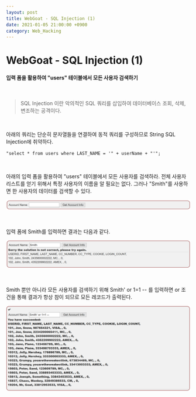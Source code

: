 ```yaml
---
layout: post
title: WebGoat - SQL Injection (1)
date: 2021-01-05 21:00:00 +0900
category: Web_Hacking
---
```


# WebGoat - SQL Injection (1)

#### 입력 폼을 활용하여 "users" 테이블에서 모든 사용자 검색하기

<br/>

> SQL Injection 이란 악의적인 SQL 쿼리를 삽입하여 데이터베이스 조회, 삭제, 변조하는 공격이다. 

<br/>

아래의 쿼리는 단순히 문자열들을 연결하여 동적 쿼리를 구성하므로 String SQL Injection에 취약하다.

```shell
"select * from users where LAST_NAME = '" + userName + "'";
```

<br/>

아래의 입력 폼을 활용하여 "users" 테이블에서 모든 사용자를 검색하라. 전체 사용자 리스트를 얻기 위해서 특정 사용자의 이름을 알 필요는 없다. 그러나 "Smith"를 사용하면 한 사용자의 데이터를 검색할 수 있다.

![webgoat_sqli_1](/public/img/webgoat_sqli_1.PNG)

<br/>

입력 폼에 Smith를 입력하면 결과는 다음과 같다.

![webgoat_sqli_2](/public/img/webgoat_sqli_2.PNG)

<br/>

Smith 뿐만 아니라 모든 사용자를 검색하기 위해 Smith' or 1=1 -- 를 입력하면 or 조건을 통해 결과가 항상 참이 되므로 모든 레코드가 출력된다.

![webgoat_sqli_3](/public/img/webgoat_sqli_3.PNG)


